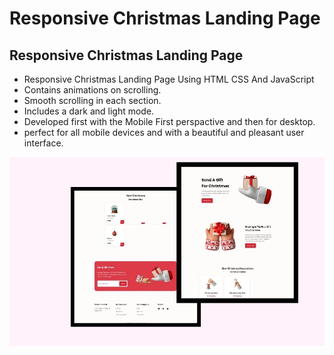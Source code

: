 # Responsive Christmas Landing Page
## Responsive Christmas Landing Page

- Responsive Christmas Landing Page Using HTML CSS And JavaScript
- Contains animations on scrolling.
- Smooth scrolling in each section.
- Includes a dark and light mode.
- Developed first with the Mobile First perspactive and then for desktop.
- perfect for all mobile devices and with a beautiful and pleasant user interface.


![preview img](/preview.jpg)
